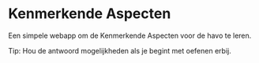 # Kenmerkende Aspecten

Een simpele webapp om de Kenmerkende Aspecten voor de havo te leren.

Tip: Hou de antwoord mogelijkheden als je begint met oefenen erbij.
